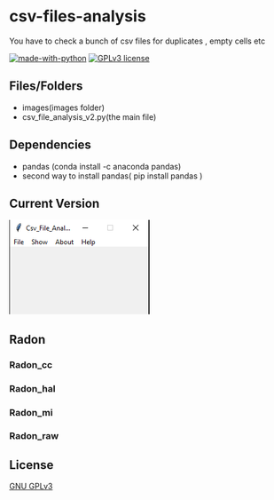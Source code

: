 # csv-files-analysis
You have to check a bunch of csv files for duplicates , empty cells etc

[![made-with-python](https://img.shields.io/badge/Made%20with-Python-1f425f.svg)](https://www.python.org/) [![GPLv3 license](https://img.shields.io/badge/License-GPLv3-blue.svg)](http://perso.crans.org/besson/LICENSE.html)


## Files/Folders

<ul>
 <li> images(images folder) </li>
 <li> csv_file_analysis_v2.py(the main file) </li>
</ul>

## Dependencies

 <ul>
  <li> pandas (conda install -c anaconda pandas) </li>
  <li> second way to install pandas( pip install pandas ) </li>
</ul>

## Current Version

<p><img src ="images/version image.png" title = "csv file analysis Version Image"/> </p>


## Radon

### Radon_cc

### Radon_hal

### Radon_mi

### Radon_raw


## License

[GNU GPLv3](https://choosealicense.com/licenses/gpl-3.0/)